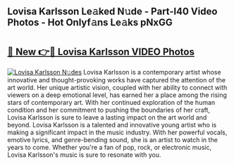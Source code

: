 ## Lovisa Karlsson Le𝚊ked N𝚞de - Part-l40 Video Photos - Hot Onlyf𝚊ns Le𝚊ks pNxGG

# <h2><a href="http://ab65884.deff.icu/?id=Lovisa+Karlsson">🔗 New 👉🔴 Lovisa Karlsson VIDEO Photos</a></h2>

[![Lovisa Karlsson N𝚞des](https://i.imgur.com/rIISA9y.gif)](http://ab65884.deff.icu/?id=Lovisa+Karlsson)
Lovisa Karlsson is a contemporary artist whose innovative and thought-provoking works have captured the attention of the art world. Her unique artistic vision, coupled with her ability to connect with viewers on a deep emotional level, has earned her a place among the rising stars of contemporary art. With her continued exploration of the human condition and her commitment to pushing the boundaries of her craft, Lovisa Karlsson is sure to leave a lasting impact on the art world and beyond. Lovisa Karlsson is a talented and innovative young artist who is making a significant impact in the music industry. With her powerful vocals, emotive lyrics, and genre-bending sound, she is an artist to watch in the years to come. Whether you're a fan of pop, rock, or electronic music, Lovisa Karlsson's music is sure to resonate with you.
